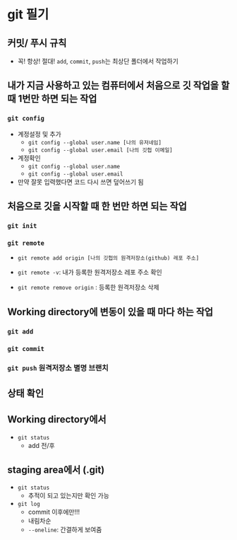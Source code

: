 # git 필기
## 커밋/ 푸시 규칙
* 꼭! 항상! 절대! `add`, `commit`, `push`는 최상단 폴더에서 작업하기

## 내가 지금 사용하고 있는 컴퓨터에서 처음으로 깃 작업을 할 때 1번만 하면 되는 작업

### `git config`
* 계정설정 및 추가
    * `git config --global user.name [나의 유저네임]`
    * `git config --global user.email [나의 깃헙 이메일]`
* 계정확인
    * `git config --global user.name`
    * `git config --global user.email`
* 만약 잘못 입력했다면 코드 다시 쓰면 덮어쓰기 됨

## 처음으로 깃을 시작할 때 한 번만 하면 되는 작업

### `git init`

### `git remote`
* `git remote add origin [나의 깃헙의 원격저장소(github) 레포 주소]`

* `git remote -v`: 내가 등록한 원격저장소 레포 주소 확인

* `git remote remove origin` : 등록한 원격저장소 삭제

## Working directory에 변동이 있을 때 마다 하는 작업

### `git add`

### `git commit`

### `git push` 원격저장소 별명 브랜치

## 상태 확인

## Working directory에서
- `git status`
    - add 전/후

## staging area에서 (.git)
- `git status`
    - 추적이 되고 있는지만 확인 가능
- `git log`
    - commit 이후에만!!!
    - 내림차순
    - `--oneline`: 간결하게 보여줌
